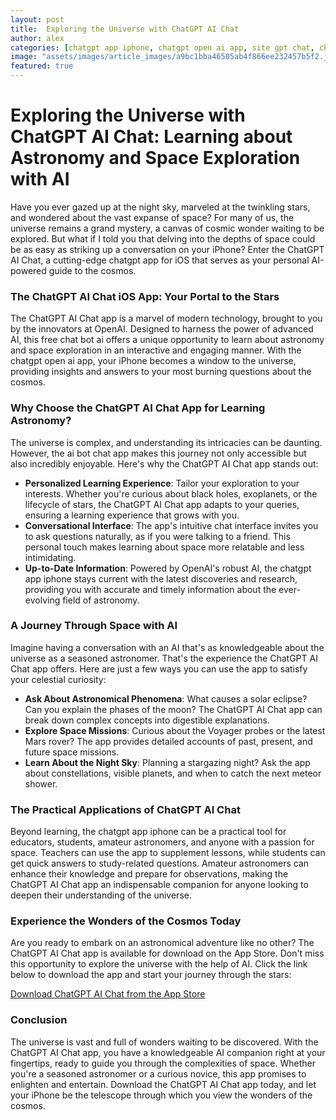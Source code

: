 ```yaml
---
layout: post
title:  Exploring the Universe with ChatGPT AI Chat
author: alex
categories: [chatgpt app iphone, chatgpt open ai app, site gpt chat, chatgpt app for ios, free chat bot ai, chatgpt open ai app, ai bot chat app]
image: "assets/images/article_images/a9bc1bba46505ab4f866ee232457b5f2.jpg"
featured: true
---
```


# Exploring the Universe with ChatGPT AI Chat: Learning about Astronomy and Space Exploration with AI

Have you ever gazed up at the night sky, marveled at the twinkling stars, and wondered about the vast expanse of space? For many of us, the universe remains a grand mystery, a canvas of cosmic wonder waiting to be explored. But what if I told you that delving into the depths of space could be as easy as striking up a conversation on your iPhone? Enter the ChatGPT AI Chat, a cutting-edge chatgpt app for iOS that serves as your personal AI-powered guide to the cosmos.

### The ChatGPT AI Chat iOS App: Your Portal to the Stars

The ChatGPT AI Chat app is a marvel of modern technology, brought to you by the innovators at OpenAI. Designed to harness the power of advanced AI, this free chat bot ai offers a unique opportunity to learn about astronomy and space exploration in an interactive and engaging manner. With the chatgpt open ai app, your iPhone becomes a window to the universe, providing insights and answers to your most burning questions about the cosmos.

### Why Choose the ChatGPT AI Chat App for Learning Astronomy?

The universe is complex, and understanding its intricacies can be daunting. However, the ai bot chat app makes this journey not only accessible but also incredibly enjoyable. Here's why the ChatGPT AI Chat app stands out:

- **Personalized Learning Experience**: Tailor your exploration to your interests. Whether you're curious about black holes, exoplanets, or the lifecycle of stars, the ChatGPT AI Chat app adapts to your queries, ensuring a learning experience that grows with you.
- **Conversational Interface**: The app's intuitive chat interface invites you to ask questions naturally, as if you were talking to a friend. This personal touch makes learning about space more relatable and less intimidating.
- **Up-to-Date Information**: Powered by OpenAI's robust AI, the chatgpt app iphone stays current with the latest discoveries and research, providing you with accurate and timely information about the ever-evolving field of astronomy.

### A Journey Through Space with AI

Imagine having a conversation with an AI that's as knowledgeable about the universe as a seasoned astronomer. That's the experience the ChatGPT AI Chat app offers. Here are just a few ways you can use the app to satisfy your celestial curiosity:

- **Ask About Astronomical Phenomena**: What causes a solar eclipse? Can you explain the phases of the moon? The ChatGPT AI Chat app can break down complex concepts into digestible explanations.
- **Explore Space Missions**: Curious about the Voyager probes or the latest Mars rover? The app provides detailed accounts of past, present, and future space missions.
- **Learn About the Night Sky**: Planning a stargazing night? Ask the app about constellations, visible planets, and when to catch the next meteor shower.

### The Practical Applications of ChatGPT AI Chat

Beyond learning, the chatgpt app iphone can be a practical tool for educators, students, amateur astronomers, and anyone with a passion for space. Teachers can use the app to supplement lessons, while students can get quick answers to study-related questions. Amateur astronomers can enhance their knowledge and prepare for observations, making the ChatGPT AI Chat app an indispensable companion for anyone looking to deepen their understanding of the universe.

### Experience the Wonders of the Cosmos Today

Are you ready to embark on an astronomical adventure like no other? The ChatGPT AI Chat app is available for download on the App Store. Don't miss this opportunity to explore the universe with the help of AI. Click the link below to download the app and start your journey through the stars:

[Download ChatGPT AI Chat from the App Store](https://apps.apple.com/us/app/ai-ask-chat-with-ai-bots/id6472484891)

### Conclusion

The universe is vast and full of wonders waiting to be discovered. With the ChatGPT AI Chat app, you have a knowledgeable AI companion right at your fingertips, ready to guide you through the complexities of space. Whether you're a seasoned astronomer or a curious novice, this app promises to enlighten and entertain. Download the ChatGPT AI Chat app today, and let your iPhone be the telescope through which you view the wonders of the cosmos.